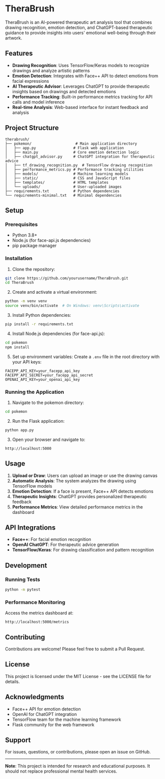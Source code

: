 # TheraBrush

TheraBrush is an AI-powered therapeutic art analysis tool that combines drawing recognition, emotion detection, and ChatGPT-based therapeutic guidance to provide insights into users' emotional well-being through their artwork.

## Features

- **Drawing Recognition**: Uses TensorFlow/Keras models to recognize drawings and analyze artistic patterns
- **Emotion Detection**: Integrates with Face++ API to detect emotions from facial expressions
- **AI Therapeutic Advisor**: Leverages ChatGPT to provide therapeutic insights based on drawings and detected emotions
- **Performance Tracking**: Built-in performance metrics tracking for API calls and model inference
- **Real-time Analysis**: Web-based interface for instant feedback and analysis

## Project Structure

```
therabrush/
├── pokemon/                    # Main application directory
│   ├── app.py                 # Flask web application
│   ├── main.py                # Core emotion detection logic
│   ├── chatgpt_advisor.py     # ChatGPT integration for therapeutic advice
│   ├── tf_drawing_recognition.py  # TensorFlow drawing recognition
│   ├── performance_metrics.py # Performance tracking utilities
│   ├── models/                # Machine learning models
│   ├── static/                # CSS and JavaScript files
│   ├── templates/             # HTML templates
│   └── uploads/               # User-uploaded images
├── requirements.txt           # Python dependencies
└── requirements-minimal.txt   # Minimal dependencies
```

## Setup

### Prerequisites

- Python 3.8+
- Node.js (for face-api.js dependencies)
- pip package manager

### Installation

1. Clone the repository:
```bash
git clone https://github.com/yourusername/TheraBrush.git
cd TheraBrush
```

2. Create and activate a virtual environment:
```bash
python -m venv venv
source venv/bin/activate  # On Windows: venv\Scripts\activate
```

3. Install Python dependencies:
```bash
pip install -r requirements.txt
```

4. Install Node.js dependencies (for face-api.js):
```bash
cd pokemon
npm install
```

5. Set up environment variables:
Create a `.env` file in the root directory with your API keys:
```
FACEPP_API_KEY=your_facepp_api_key
FACEPP_API_SECRET=your_facepp_api_secret
OPENAI_API_KEY=your_openai_api_key
```

### Running the Application

1. Navigate to the pokemon directory:
```bash
cd pokemon
```

2. Run the Flask application:
```bash
python app.py
```

3. Open your browser and navigate to:
```
http://localhost:5000
```

## Usage

1. **Upload or Draw**: Users can upload an image or use the drawing canvas
2. **Automatic Analysis**: The system analyzes the drawing using TensorFlow models
3. **Emotion Detection**: If a face is present, Face++ API detects emotions
4. **Therapeutic Insights**: ChatGPT provides personalized therapeutic feedback
5. **Performance Metrics**: View detailed performance metrics in the dashboard

## API Integrations

- **Face++**: For facial emotion recognition
- **OpenAI ChatGPT**: For therapeutic advice generation
- **TensorFlow/Keras**: For drawing classification and pattern recognition

## Development

### Running Tests

```bash
python -m pytest
```

### Performance Monitoring

Access the metrics dashboard at:
```
http://localhost:5000/metrics
```

## Contributing

Contributions are welcome! Please feel free to submit a Pull Request.

## License

This project is licensed under the MIT License - see the LICENSE file for details.

## Acknowledgments

- Face++ API for emotion detection
- OpenAI for ChatGPT integration
- TensorFlow team for the machine learning framework
- Flask community for the web framework

## Support

For issues, questions, or contributions, please open an issue on GitHub.

---

**Note**: This project is intended for research and educational purposes. It should not replace professional mental health services.
